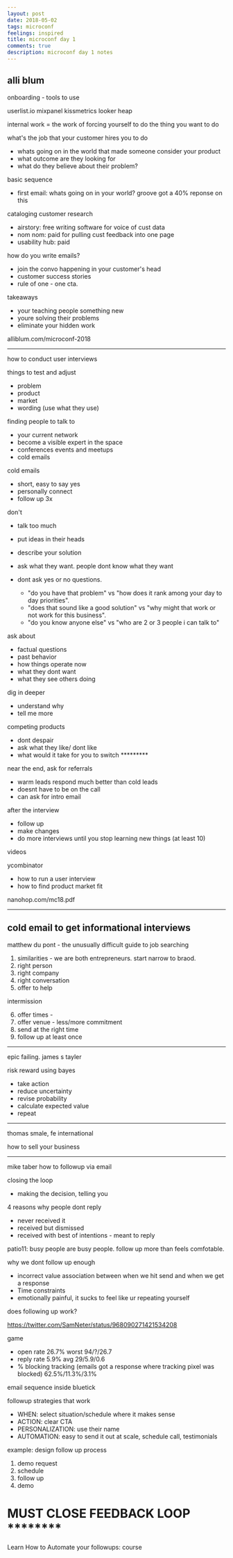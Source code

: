 ```yaml
---
layout: post
date: 2018-05-02
tags: microconf
feelings: inspired
title: microconf day 1
comments: true
description: microconf day 1 notes
---
```



alli blum
---

onboarding - tools to use

userlist.io
mixpanel
kissmetrics
looker
heap

internal work = the work of forcing yourself to do the thing you want to do

what's the job that your customer hires you to do

- whats going on in the world that made someone consider your product
- what outcome are they looking for
- what do they believe about their problem?

basic sequence

- first email: whats going on in your world? groove got a 40% reponse on this

cataloging customer research

- airstory: free writing software for voice of cust data
- nom nom: paid for pulling cust feedback into one page
- usability hub: paid 

how do you write emails?

- join the convo happening in your customer's head
- customer success stories
- rule of one - one cta.

takeaways

- your teaching people something new
- youre solving their problems
- eliminate your hidden work

alliblum.com/microconf-2018


---

how to conduct user interviews


things to test and adjust

- problem
- product
- market
- wording (use what they use)

finding people to talk to

- your current network
- become a visible expert in the space
- conferences events and meetups
- cold emails

cold emails

- short, easy to say yes
- personally connect
- follow up 3x

don't

- talk too much
- put ideas in their heads
- describe your solution
- ask what they want. people dont know what they want
- dont ask yes or no questions. 

  - "do you have that problem" vs "how does it rank among your day to day priorities". 
  - "does that sound like a good solution" vs "why might that work or not work for this business". 
  - "do you know anyone else" vs "who are 2 or 3 people i can talk to"
  
ask about

- factual questions
- past behavior
- how things operate now
- what they dont want
- what they see others doing

dig in deeper

- understand why
- tell me more

competing products

- dont despair
- ask what they like/ dont like
- what would it take for you to switch *********

near the end, ask for referrals

- warm leads respond much better than cold leads
- doesnt have to be on the call
- can ask for intro email

after the interview

- follow up
- make changes
- do more interviews until you stop learning new things (at least 10)

videos

ycombinator 
- how to run a user interview
- how to find product market fit

nanohop.com/mc18.pdf

---

## cold email to get informational interviews

matthew du pont - the unusually difficult guide to job searching

1. similarities - we are both entrepreneurs. start narrow to braod.
2. right person
3. right company
4. right conversation
5. offer to help

intermission

6. offer times - 
7. offer venue - less/more commitment
8. send at the right time
9. follow up at least once

---

epic failing. james s tayler

risk reward using bayes

- take action
- reduce uncertainty
- revise probability
- calculate expected value
- repeat

---

thomas smale, fe international

how to sell your business

---

mike taber how to followup via email

closing the loop

- making the decision, telling you

4 reasons why people dont reply

- never received it
- received but dismissed
- received with best of intentions - meant to reply

patio11: busy people are busy people. follow up more than feels comfotable.

why we dont follow up enough

- incorrect value association between when we hit send and when we get a response
- Time constraints
- emotionally painful, it sucks to feel like ur repeating yourself

does following up work?

https://twitter.com/SamNeter/status/968090271421534208

game

- open rate 26.7% worst 94/?/26.7
- reply rate 5.9% avg 29/5.9/0.6
- % blocking tracking  (emails got a response where tracking pixel was blocked) 62.5%/11.3%/3.1%

email sequence inside bluetick

followup strategies that work

- WHEN: select situation/schedule where it makes sense
- ACTION: clear CTA
- PERSONALIZATION: use their name
- AUTOMATION: easy to send it out at scale, schedule call, testimonials

example: design follow up process

1. demo request
2. schedule
3. follow up
4. demo

# MUST CLOSE FEEDBACK LOOP ********

Learn How to Automate your followups: course
